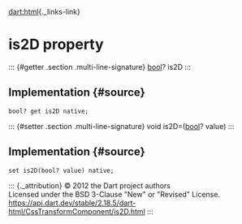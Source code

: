 [dart:html](../../dart-html/dart-html-library){._links-link}

is2D property
=============

::: {#getter .section .multi-line-signature}
[bool](../../dart-core/bool-class)? is2D
:::

Implementation {#source}
--------------

``` {.language-dart data-language="dart"}
bool? get is2D native;
```

::: {#setter .section .multi-line-signature}
void is2D=([bool](../../dart-core/bool-class)? value)
:::

Implementation {#source}
--------------

``` {.language-dart data-language="dart"}
set is2D(bool? value) native;
```

::: {._attribution}
© 2012 the Dart project authors\
Licensed under the BSD 3-Clause \"New\" or \"Revised\" License.\
<https://api.dart.dev/stable/2.18.5/dart-html/CssTransformComponent/is2D.html>
:::
